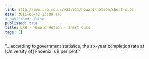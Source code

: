 ```yaml
---
link: http://www.lrb.co.uk/v33/n11/howard-hotson/short-cuts
date: 2011-06-02 13:09 UTC
# published: false
published: true
title: LRB · Howard Hotson · Short Cuts
tags: []
---
```


"...according to government statistics, the six-year completion rate at [University of] Phoenix is 9 per cent."
